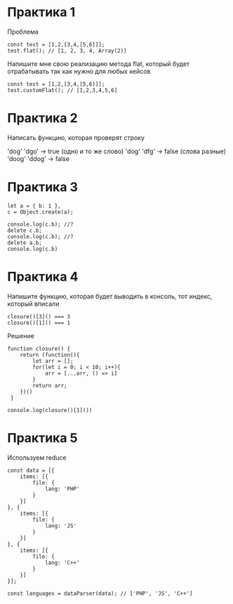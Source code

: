 # Практика 1

Проблема

```
const test = [1,2,[3,4,[5,6]]];
test.flat(); // [1, 2, 3, 4, Array(2)]

```

Напишите мне свою реализацию метода flat, который будет отрабатывать так как нужно для любых кейсов

```
const test = [1,2,[3,4,[5,6]]];
test.customFlat(); // [1,2,3,4,5,6]

```
# Практика 2

Написать функцию, которая проверят строку

'dog' 'dgo' -> true (одно и то же слово)
'dog' 'dfg' -> false (слова разные)
'doog' 'ddog' -> false


# Практика 3 

```
let a = { b: 1 },
c = Object.create(а);
  
console.log(c.b); //?
delete с.b;
сonsole.log(c.b); //?
delete a.b;
сonsole.log(с.b)

```


# Практика 4 

Напишите функцию, которая будет выводить в консоль, тот индекс, который вписали


```
closure()[3]() === 3
closure()[1]() === 1

```







Решение

```
function closure() {
    return (function(){
        let arr = [];
        for(let i = 0; i < 10; i++){
            arr = [...arr, () => i] 
        }
        return arr;
    })()
 } 

console.log(closure()[1]())

```

# Практика 5

Используем reduce

```
const data = [{
    items: [{
        file: {
            lang: 'PHP'
        }
    }]
}, {
    items: [{
        file: {
            lang: 'JS'
        }
    }]
}, {
    items: [{
        file: {
            lang: 'C++'
        }
    }]
}];

const languages = dataParser(data); // ['PHP', 'JS', 'C++']

```


